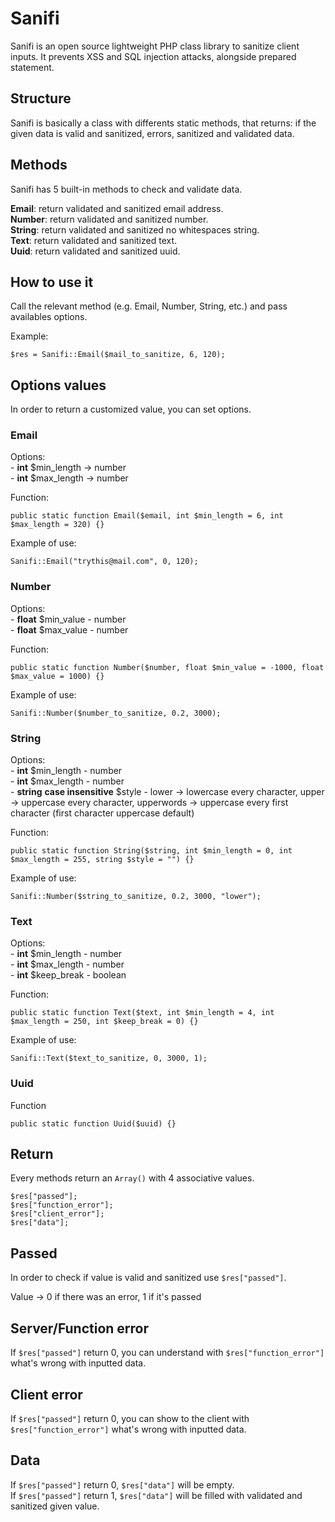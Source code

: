 # Sanifi
Sanifi is an open source lightweight PHP class library to sanitize client inputs. It prevents XSS and SQL injection attacks, alongside prepared statement.

## Structure
Sanifi is basically a class with differents static methods, that returns: if the given data is valid and sanitized, errors, sanitized and validated data.

## Methods
Sanifi has 5 built-in methods to check and validate data.

**Email**: return validated and sanitized email address.  
**Number**: return validated and sanitized number.  
**String**: return validated and sanitized no whitespaces string.  
**Text**: return validated and sanitized text.  
**Uuid**: return validated and sanitized uuid.  

## How to use it
Call the relevant method (e.g. Email, Number, String, etc.) and pass availables options.

Example:

``` 
$res = Sanifi::Email($mail_to_sanitize, 6, 120);
```

## Options values
In order to return a customized value, you can set options.

### Email
Options:  
    \- **int** $min_length -> number  
    \- **int** $max_length -> number  

Function:
```
public static function Email($email, int $min_length = 6, int $max_length = 320) {}
```
Example of use:
```
Sanifi::Email("trythis@mail.com", 0, 120);
```

### Number
Options:  
    \- **float** $min_value - number  
    \- **float** $max_value - number  

Function:  
```
public static function Number($number, float $min_value = -1000, float $max_value = 1000) {}
```
Example of use:  
```
Sanifi::Number($number_to_sanitize, 0.2, 3000);
```

### String
Options:  
    \- **int** $min_length - number  
    \- **int** $max_length - number  
    \- **string** **case insensitive** $style - lower -> lowercase every character, upper -> uppercase every character, upperwords -> uppercase every first character (first character uppercase default)

Function:
```
public static function String($string, int $min_length = 0, int $max_length = 255, string $style = "") {}
```
Example of use:
```
Sanifi::Number($string_to_sanitize, 0.2, 3000, "lower");
```

### Text
Options:  
\- **int** $min_length - number  
\- **int** $max_length - number  
\- **int** $keep_break - boolean  

Function:
```
public static function Text($text, int $min_length = 4, int $max_length = 250, int $keep_break = 0) {}
```
Example of use:
```
Sanifi::Text($text_to_sanitize, 0, 3000, 1);
```

### Uuid
Function
```
public static function Uuid($uuid) {}
```

## Return
Every methods return an ```Array()``` with 4 associative values.

``` 
$res["passed"];
$res["function_error"];
$res["client_error"];
$res["data"];
```

## Passed
In order to check if value is valid and sanitized use ```$res["passed"]```.

Value -> 0 if there was an error, 1 if it's passed

## Server/Function error
If ```$res["passed"]``` return 0, you can understand with ```$res["function_error"]``` what's wrong with inputted data.

## Client error
If ```$res["passed"]``` return 0, you can show to the client with ```$res["function_error"]``` what's wrong with inputted data.

## Data
If ```$res["passed"]``` return 0, ```$res["data"]``` will be empty.  
If ```$res["passed"]``` return 1, ```$res["data"]``` will be filled with validated and sanitized given value.
